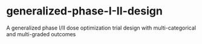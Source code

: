 # generalized-phase-I-II-design
A generalized phase I/II dose optimization trial design with multi-categorical and multi-graded outcomes
